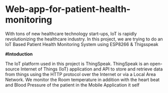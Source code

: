 # Web-app-for-patient-health-monitoring

With tons of new healthcare technology start-ups, IoT is rapidly revolutionizing the healthcare industry. 
In this project, we are trying to do an IoT Based Patient Health Monitoring System using ESP8266 & Thigsspeak

**#Intoduction**

The IoT platform used in this project is ThingSpeak. ThingSpeak is an open-source Internet of Things (IoT) application and API to store and retrieve data from things using the HTTP protocol over the Internet or via a Local Area Network. 
We monitor the Room temperature in addition with the heart beat and Blood Pressure of the patient in the Mobile Application it self
